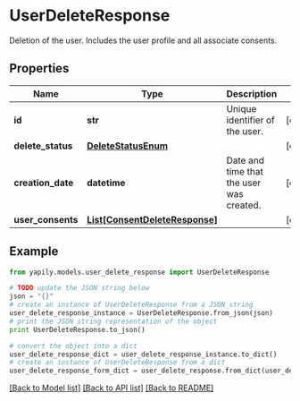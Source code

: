# UserDeleteResponse

Deletion of the user. Includes the user profile and all associate consents.

## Properties
Name | Type | Description | Notes
------------ | ------------- | ------------- | -------------
**id** | **str** | Unique identifier of the user. | [optional] 
**delete_status** | [**DeleteStatusEnum**](DeleteStatusEnum.md) |  | [optional] 
**creation_date** | **datetime** | Date and time that the user was created. | [optional] 
**user_consents** | [**List[ConsentDeleteResponse]**](ConsentDeleteResponse.md) |  | [optional] 

## Example

```python
from yapily.models.user_delete_response import UserDeleteResponse

# TODO update the JSON string below
json = "{}"
# create an instance of UserDeleteResponse from a JSON string
user_delete_response_instance = UserDeleteResponse.from_json(json)
# print the JSON string representation of the object
print UserDeleteResponse.to_json()

# convert the object into a dict
user_delete_response_dict = user_delete_response_instance.to_dict()
# create an instance of UserDeleteResponse from a dict
user_delete_response_form_dict = user_delete_response.from_dict(user_delete_response_dict)
```
[[Back to Model list]](../README.md#documentation-for-models) [[Back to API list]](../README.md#documentation-for-api-endpoints) [[Back to README]](../README.md)


